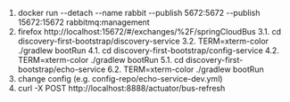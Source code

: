 1. docker run --detach --name rabbit --publish 5672:5672 --publish 15672:15672 rabbitmq:management
2. firefox http://localhost:15672/#/exchanges/%2F/springCloudBus
3.1. cd discovery-first-bootstrap/discovery-service
3.2. TERM=xterm-color ./gradlew bootRun
4.1. cd discovery-first-bootstrap/config-service
4.2. TERM=xterm-color ./gradlew bootRun
5.1. cd discovery-first-bootstrap/echo-service
6.2. TERM=xterm-color ./gradlew bootRun
7. change config (e.g. config-repo/echo-service-dev.yml)
8. curl -X POST http://localhost:8888/actuator/bus-refresh
